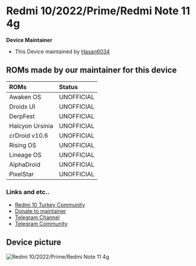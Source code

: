 # Redmi 10/2022/Prime/Redmi Note 11 4g

**Device Maintainer**
- This Device maintained by [Hasan6034](https://github.com/hasan6034)

## ROMs made by our maintainer for this device

| ROMs                    | Status                                                          |
| :---------------------- | :---------------------------------------------------------------|
| Awaken OS               | UNOFFICIAL                                                      |
| Droidx UI               | UNOFFICIAL                                                      |
| DerpFest                | UNOFFICIAL                                                      |
| Halcyon Ursinia         | UNOFFICIAL                                                      |
| crDroid v10.6           | UNOFFICIAL                                                      |
| Rising OS               | UNOFFICIAL                                                      |
| Lineage OS	          | UNOFFICIAL                                                      |
| AlphaDroid 	          | UNOFFICIAL                                                      |
| PixelStar 	          | UNOFFICIAL                                                      |

### Links and etc..

- [Redmi 10 Turkey Community](https://t.me/selenetr)
- [Donate to maintainer](https://www.buymeacoffee.com/hasan6034)
- [Telegram Channel](https://t.me/shawkbuilds)
- [Telegram Community](https://t.me/shawkbuilddiscussion)

## Device picture

![Redmi 10/2022/Prime/Redmi Note 11 4g](https://fdn2.gsmarena.com/vv/pics/xiaomi/xiaomi-redmi-10-1.jpg "Redmi 10")
